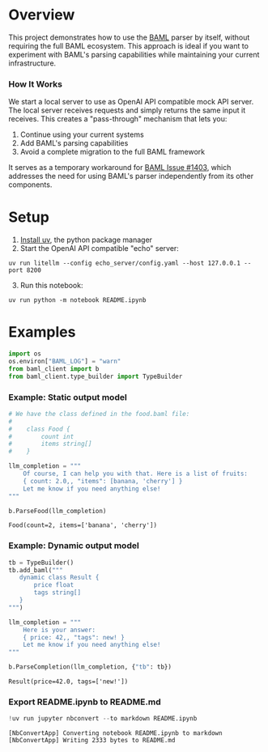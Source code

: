 # Overview

This project demonstrates how to use the [BAML](https://www.boundaryml.com/) parser by itself, without requiring the full BAML ecosystem. This approach is ideal if you want to experiment with BAML's parsing capabilities while maintaining your current infrastructure.

### How It Works

We start a local server to use as OpenAI API compatible mock API server. The local server receives requests and simply returns the same input it receives. This creates a "pass-through" mechanism that lets you:

1. Continue using your current systems
1. Add BAML's parsing capabilities
1. Avoid a complete migration to the full BAML framework

It serves as a temporary workaround for [BAML Issue #1403](https://github.com/BoundaryML/baml/issues/1403), which addresses the need for using BAML's parser independently from its other components.



# Setup

1. [Install uv](https://docs.astral.sh/uv/getting-started/installation/), the python package manager
2. Start the OpenAI API compatible "echo" server:

```uv run litellm --config echo_server/config.yaml --host 127.0.0.1 --port 8200```

3. Run this notebook:

```uv run python -m notebook README.ipynb```

# Examples


```python
import os
os.environ["BAML_LOG"] = "warn"
from baml_client import b
from baml_client.type_builder import TypeBuilder
```

### Example: Static output model


```python
# We have the class defined in the food.baml file:
#
#    class Food {
#        count int
#        items string[]
#    }

llm_completion = """
    Of course, I can help you with that. Here is a list of fruits:
    { count: 2.0,, "items": [banana, 'cherry'] }
    Let me know if you need anything else!
"""

b.ParseFood(llm_completion)
```




    Food(count=2, items=['banana', 'cherry'])



### Example: Dynamic output model


```python
tb = TypeBuilder()
tb.add_baml("""
   dynamic class Result {
       price float
       tags string[]
   }
""")

llm_completion = """
    Here is your answer:
    { price: 42,, "tags": new! }
    Let me know if you need anything else!
"""

b.ParseCompletion(llm_completion, {"tb": tb})
```




    Result(price=42.0, tags=['new!'])



### Export README.ipynb to README.md


```python
!uv run jupyter nbconvert --to markdown README.ipynb
```

    [NbConvertApp] Converting notebook README.ipynb to markdown
    [NbConvertApp] Writing 2333 bytes to README.md

